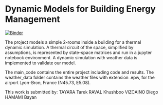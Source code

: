 # Dynamic Models for Building Energy Management

[![Binder](https://mybinder.org/badge_logo.svg)](https://mybinder.org/v2/gh/cghiaus/dm4bem/HEAD)

The project models a simple 2-rooms inside a building for a thermal dynamic simulation. A thermal circuit of the space, simplified by assumptions, is represented by state-space matrices and run in a jupyter notebook environment. A dynamic simulation with weather data is implemented to validate our model. 

The main_code contains the entire project including code and results. The weather_data folder contains the weather files with extension .epw,  for the airport Lyon-Bron, France (N45.73, E5.08).

This work is submitted by: 
TAYARA Tarek
RAVAL Khushboo
VIZCAINO Diego 
HAMAMI Bayan



